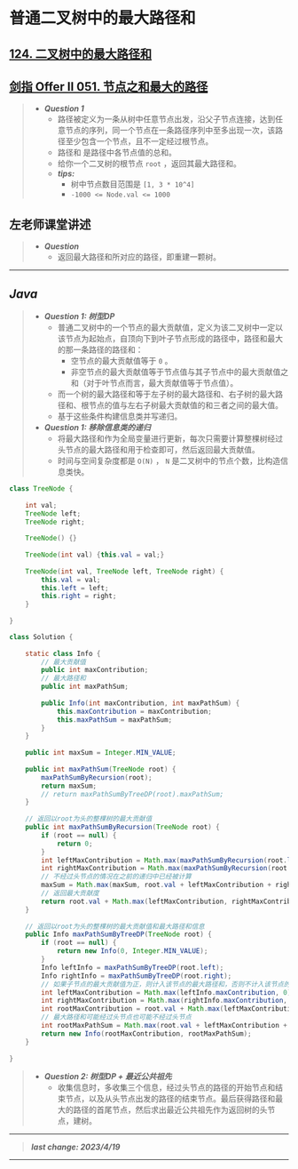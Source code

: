 # 普通二叉树中的最大路径和

## [124. 二叉树中的最大路径和](https://leetcode.cn/problems/binary-tree-maximum-path-sum/)

## [剑指 Offer II 051. 节点之和最大的路径](https://leetcode.cn/problems/jC7MId/)

> - ***Question 1***
>   - 路径被定义为一条从树中任意节点出发，沿父子节点连接，达到任意节点的序列，同一个节点在一条路径序列中至多出现一次，该路径至少包含一个节点，且不一定经过根节点。
>   - 路径和 是路径中各节点值的总和。
>   - 给你一个二叉树的根节点 `root` ，返回其最大路径和。
>   - ***tips:***
>     - 树中节点数目范围是 `[1, 3 * 10^4]`
>     - `-1000 <= Node.val <= 1000`

## 左老师课堂讲述

> - ***Question***
>   - 返回最大路径和所对应的路径，即重建一颗树。

---

## *Java*

> - ***Question 1: 树型DP***
>   - 普通二叉树中的一个节点的最大贡献值，定义为该二叉树中一定以该节点为起始点，自顶向下到叶子节点形成的路径中，路径和最大的那一条路径的路径和：
>     - 空节点的最大贡献值等于 `0` 。
>     - 非空节点的最大贡献值等于节点值与其子节点中的最大贡献值之和（对于叶节点而言，最大贡献值等于节点值）。
>   - 而一个树的最大路径和等于左子树的最大路径和、右子树的最大路径和、根节点的值与左右子树最大贡献值的和三者之间的最大值。
>   - 基于这些条件构建信息类并写递归。
> - ***Question 1: 移除信息类的递归***
>   - 将最大路径和作为全局变量进行更新，每次只需要计算整棵树经过头节点的最大路径和用于检查即可，然后返回最大贡献值。
>   - 时间与空间复杂度都是 `O(N)` ， `N` 是二叉树中的节点个数，比构造信息类快。

```java
class TreeNode {
    
    int val;
    TreeNode left;
    TreeNode right;
    
    TreeNode() {}
    
    TreeNode(int val) {this.val = val;}
    
    TreeNode(int val, TreeNode left, TreeNode right) {
        this.val = val;
        this.left = left;
        this.right = right;
    }
    
}

class Solution {
    
    static class Info {
        // 最大贡献值
        public int maxContribution;
        // 最大路径和
        public int maxPathSum;
        
        public Info(int maxContribution, int maxPathSum) {
            this.maxContribution = maxContribution;
            this.maxPathSum = maxPathSum;
        }
    }
    
    public int maxSum = Integer.MIN_VALUE;
    
    public int maxPathSum(TreeNode root) {
        maxPathSumByRecursion(root);
        return maxSum;
        // return maxPathSumByTreeDP(root).maxPathSum;
    }
    
    // 返回以root为头的整棵树的最大贡献值
    public int maxPathSumByRecursion(TreeNode root) {
        if (root == null) {
            return 0;
        }
        int leftMaxContribution = Math.max(maxPathSumByRecursion(root.left), 0);
        int rightMaxContribution = Math.max(maxPathSumByRecursion(root.right), 0);
        // 不经过头节点的情况在之前的递归中已经被计算
        maxSum = Math.max(maxSum, root.val + leftMaxContribution + rightMaxContribution);
        // 返回最大贡献度
        return root.val + Math.max(leftMaxContribution, rightMaxContribution);
    }
    
    // 返回以root为头的整棵树的最大贡献值和最大路径和信息
    public Info maxPathSumByTreeDP(TreeNode root) {
        if (root == null) {
            return new Info(0, Integer.MIN_VALUE);
        }
        Info leftInfo = maxPathSumByTreeDP(root.left);
        Info rightInfo = maxPathSumByTreeDP(root.right);
        // 如果子节点的最大贡献值为正，则计入该节点的最大路径和，否则不计入该节点的最大路径和，即计算rootMaxPathSum会为0
        int leftMaxContribution = Math.max(leftInfo.maxContribution, 0);
        int rightMaxContribution = Math.max(rightInfo.maxContribution, 0);
        int rootMaxContribution = root.val + Math.max(leftMaxContribution, rightMaxContribution);
        // 最大路径和可能经过头节点也可能不经过头节点
        int rootMaxPathSum = Math.max(root.val + leftMaxContribution + rightMaxContribution, Math.max(leftInfo.maxPathSum, rightInfo.maxPathSum));
        return new Info(rootMaxContribution, rootMaxPathSum);
    }
    
}
```

> - ***Question 2: 树型DP + 最近公共祖先***
>   - 收集信息时，多收集三个信息，经过头节点的路径的开始节点和结束节点，以及从头节点出发的路径的结束节点。最后获得路径和最大的路径的首尾节点，然后求出最近公共祖先作为返回树的头节点，建树。

---

> ***last change: 2023/4/19***

---
